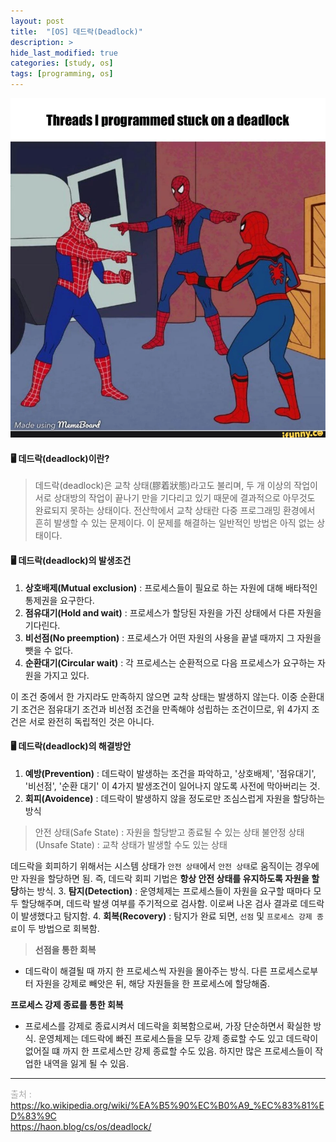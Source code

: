 ```yaml
---
layout: post
title:  "[OS] 데드락(Deadlock)"
description: >
hide_last_modified: true
categories: [study, os]
tags: [programming, os]
---
```

![](../../../assets/img/blog/os/deadlock.png)

#### 🖥️ 데드락(deadlock)이란?
> 데드락(deadlock)은 교착 상태(膠着狀態)라고도 불리며, 두 개 이상의 작업이 서로 상대방의 작업이 끝나기 만을 기다리고 있기 때문에 결과적으로 아무것도 완료되지 못하는 상태이다. 
전산학에서 교착 상태란 다중 프로그래밍 환경에서 흔히 발생할 수 있는 문제이다. 이 문제를 해결하는 일반적인 방법은 아직 없는 상태이다.

#### 🖥️ 데드락(deadlock)의 발생조건

1. **상호배제(Mutual exclusion)** : 프로세스들이 필요로 하는 자원에 대해 배타적인 통제권을 요구한다.
2. **점유대기(Hold and wait)** : 프로세스가 할당된 자원을 가진 상태에서 다른 자원을 기다린다.
3. **비선점(No preemption)** : 프로세스가 어떤 자원의 사용을 끝낼 때까지 그 자원을 뺏을 수 없다.
4. **순환대기(Circular wait)** : 각 프로세스는 순환적으로 다음 프로세스가 요구하는 자원을 가지고 있다.

이 조건 중에서 한 가지라도 만족하지 않으면 교착 상태는 발생하지 않는다. 이중 순환대기 조건은 점유대기 조건과 비선점 조건을 만족해야 성립하는 조건이므로, 위 4가지 조건은 서로 완전히 독립적인 것은 아니다.

#### 🖥️ 데드락(deadlock)의 해결방안

1. **예방(Prevention)** : 데드락이 발생하는 조건을 파악하고, '상호배제', '점유대기', '비선점', '순환 대기' 이 4가지 발생조건이 일어나지 않도록 사전에 막아버리는 것.
2. **회피(Avoidence)** : 데드락이 발생하지 않을 정도로만 조심스럽게 자원을 할당하는 방식
> 안전 상태(Safe State) : 자원을 할당받고 종료될 수 있는 상태
불안정 상태(Unsafe State) : 교착 상태가 발생할 수도 있는 상태

데드락을 회피하기 위해서는 시스템 상태가 `안전 상태`에서 `안전 상태`로 움직이는 경우에만 자원을 할당하면 됨. 즉, 데드락 회피 기법은 **항상 안전 상태를 유지하도록 자원을 할당**하는 방식.
3. **탐지(Detection)** : 운영체제는 프로세스들이 자원을 요구할 때마다 모두 할당해주며, 데드락 발생 여부를 주기적으로 검사함. 이로써 나온 검사 결과로 데드락이 발생했다고 탐지함.
4. **회복(Recovery)** : 탐지가 완료 되면, `선점` 및 `프로세스 강제 종료`이 두 방법으로 회복함.
> **선점을 통한 회복**
- 데드락이 해결될 때 까지 한 프로세스씩 자원을 몰아주는 방식. 다른 프로세스로부터 자원을 강제로 빼앗은 뒤, 해당 자원들을 한 프로세스에 할당해줌.

**프로세스 강제 종료를 통한 회복**
- 프로세스를 강제로 종료시켜서 데드락을 회복함으로써, 가장 단순하면서 확실한 방식. 운영체제는 데드락에 빠진 프로세스들을 모두 강제 종료할 수도 있고 데드락이 없어질 떄 까지 한 프로세스만 강제 종료할 수도 있음. 
하지만 많은 프로세스들이 작업한 내역을 잃게 될 수 있음.

----
<span style="color:darkgrey;">출처 : <span> <br>
https://ko.wikipedia.org/wiki/%EA%B5%90%EC%B0%A9_%EC%83%81%ED%83%9C <br>
https://haon.blog/cs/os/deadlock/